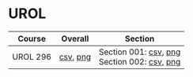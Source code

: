 # UROL

| Course | Overall | Section |
| ------ | ------- | ------- |
| UROL 296 | [csv](https://github.com/UCSD-Historical-Enrollment-Data/2024Winter/blob/main/overall/UROL%20296.csv), [png](https://raw.githubusercontent.com/UCSD-Historical-Enrollment-Data/2024Winter/main/plot_overall/UROL%20296.png) | Section 001: [csv](https://github.com/UCSD-Historical-Enrollment-Data/2024Winter/blob/main/section/UROL%20296_001.csv), [png](https://raw.githubusercontent.com/UCSD-Historical-Enrollment-Data/2024Winter/main/plot_section/UROL%20296_001.png)<br>Section 002: [csv](https://github.com/UCSD-Historical-Enrollment-Data/2024Winter/blob/main/section/UROL%20296_002.csv), [png](https://raw.githubusercontent.com/UCSD-Historical-Enrollment-Data/2024Winter/main/plot_section/UROL%20296_002.png) |
